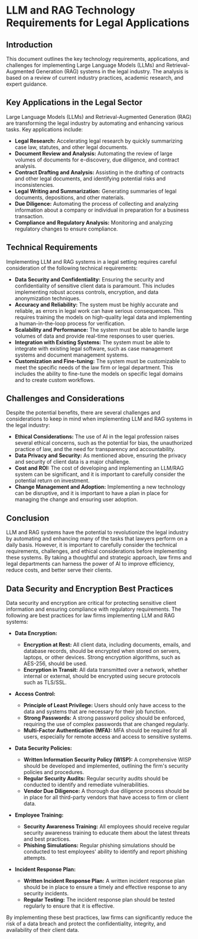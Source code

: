 # LLM and RAG Technology Requirements for Legal Applications

## Introduction

This document outlines the key technology requirements, applications, and challenges for implementing Large Language Models (LLMs) and Retrieval-Augmented Generation (RAG) systems in the legal industry. The analysis is based on a review of current industry practices, academic research, and expert guidance.

## Key Applications in the Legal Sector

Large Language Models (LLMs) and Retrieval-Augmented Generation (RAG) are transforming the legal industry by automating and enhancing various tasks. Key applications include:

- **Legal Research:** Accelerating legal research by quickly summarizing case law, statutes, and other legal documents.
- **Document Review and Analysis:** Automating the review of large volumes of documents for e-discovery, due diligence, and contract analysis.
- **Contract Drafting and Analysis:** Assisting in the drafting of contracts and other legal documents, and identifying potential risks and inconsistencies.
- **Legal Writing and Summarization:** Generating summaries of legal documents, depositions, and other materials.
- **Due Diligence:** Automating the process of collecting and analyzing information about a company or individual in preparation for a business transaction.
- **Compliance and Regulatory Analysis:** Monitoring and analyzing regulatory changes to ensure compliance.

## Technical Requirements

Implementing LLM and RAG systems in a legal setting requires careful consideration of the following technical requirements:

- **Data Security and Confidentiality:** Ensuring the security and confidentiality of sensitive client data is paramount. This includes implementing robust access controls, encryption, and data anonymization techniques.
- **Accuracy and Reliability:** The system must be highly accurate and reliable, as errors in legal work can have serious consequences. This requires training the models on high-quality legal data and implementing a human-in-the-loop process for verification.
- **Scalability and Performance:** The system must be able to handle large volumes of data and provide real-time responses to user queries.
- **Integration with Existing Systems:** The system must be able to integrate with existing legal software, such as case management systems and document management systems.
- **Customization and Fine-tuning:** The system must be customizable to meet the specific needs of the law firm or legal department. This includes the ability to fine-tune the models on specific legal domains and to create custom workflows.

## Challenges and Considerations

Despite the potential benefits, there are several challenges and considerations to keep in mind when implementing LLM and RAG systems in the legal industry:

- **Ethical Considerations:** The use of AI in the legal profession raises several ethical concerns, such as the potential for bias, the unauthorized practice of law, and the need for transparency and accountability.
- **Data Privacy and Security:** As mentioned above, ensuring the privacy and security of client data is a major challenge.
- **Cost and ROI:** The cost of developing and implementing an LLM/RAG system can be significant, and it is important to carefully consider the potential return on investment.
- **Change Management and Adoption:** Implementing a new technology can be disruptive, and it is important to have a plan in place for managing the change and ensuring user adoption.

## Conclusion

LLM and RAG systems have the potential to revolutionize the legal industry by automating and enhancing many of the tasks that lawyers perform on a daily basis. However, it is important to carefully consider the technical requirements, challenges, and ethical considerations before implementing these systems. By taking a thoughtful and strategic approach, law firms and legal departments can harness the power of AI to improve efficiency, reduce costs, and better serve their clients.



## Data Security and Encryption Best Practices

Data security and encryption are critical for protecting sensitive client information and ensuring compliance with regulatory requirements. The following are best practices for law firms implementing LLM and RAG systems:

- **Data Encryption:**
    - **Encryption at Rest:** All client data, including documents, emails, and database records, should be encrypted when stored on servers, laptops, or other devices. Strong encryption algorithms, such as AES-256, should be used.
    - **Encryption in Transit:** All data transmitted over a network, whether internal or external, should be encrypted using secure protocols such as TLS/SSL.

- **Access Control:**
    - **Principle of Least Privilege:** Users should only have access to the data and systems that are necessary for their job function.
    - **Strong Passwords:** A strong password policy should be enforced, requiring the use of complex passwords that are changed regularly.
    - **Multi-Factor Authentication (MFA):** MFA should be required for all users, especially for remote access and access to sensitive systems.

- **Data Security Policies:**
    - **Written Information Security Policy (WISP):** A comprehensive WISP should be developed and implemented, outlining the firm's security policies and procedures.
    - **Regular Security Audits:** Regular security audits should be conducted to identify and remediate vulnerabilities.
    - **Vendor Due Diligence:** A thorough due diligence process should be in place for all third-party vendors that have access to firm or client data.

- **Employee Training:**
    - **Security Awareness Training:** All employees should receive regular security awareness training to educate them about the latest threats and best practices.
    - **Phishing Simulations:** Regular phishing simulations should be conducted to test employees' ability to identify and report phishing attempts.

- **Incident Response Plan:**
    - **Written Incident Response Plan:** A written incident response plan should be in place to ensure a timely and effective response to any security incidents.
    - **Regular Testing:** The incident response plan should be tested regularly to ensure that it is effective.

By implementing these best practices, law firms can significantly reduce the risk of a data breach and protect the confidentiality, integrity, and availability of their client data.

